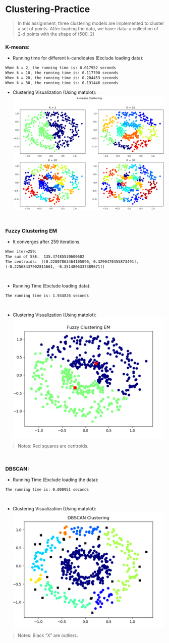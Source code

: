 # Clustering-Practice

> In this assignment, three clustering models are implemented to cluster a set of points. After loading the data, we have: 
> data: a collection of 2-d points with the shape of (500, 2)

### K-means:
* Running time for different k-candidates (Exclude loading data): 
```
When k = 2, the running time is: 0.017952 seconds
When k = 10, the running time is: 0.117700 seconds
When k = 20, the running time is: 0.204453 seconds
When k = 30, the running time is: 0.191446 seconds
```

* Clustering Visualization (Using matplot): 
![K-means](./pictures/K-means.png)

<br>

### Fuzzy Clustering EM
* It converges after 259 iterations. 
```
When iter=259:
The sum of SSE:  135.47485530600602
The centroids:  [[0.22807863464105096, 0.3290470455873491], [-0.22568437902811661, -0.3514806337389671]]
```
<br>

* Running Time (Exclude loading data): 
```
The running time is: 1.934826 seconds
```

<br>

* Clustering Visualization (Using matplot): 
![Fuzzy EM](./pictures/Fuzzy_EM.png)
> Notes: Red squares are centroids. 

<br>

### DBSCAN:

* Running Time (Exclude loading the data):
```
The running time is: 0.008951 seconds
```
<br>

* Clustering Visualization (Using matplot): 
![DBSCAN](./pictures/DBSCAN.png)
> Notes: Black “X” are outliers.
